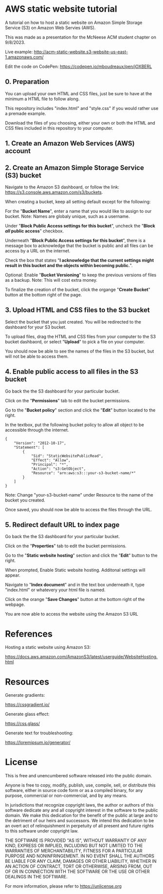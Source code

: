 # AWS static website tutorial
A tutorial on how to host a static website on Amazon Simple Storage Service (S3) on Amazon Web Servies (AWS).

This was made as a presentation for the McNeese ACM student chapter on 9/8/2023.

Live example: http://acm-static-website.s3-website-us-east-1.amazonaws.com/

Edit the code on CodePen: https://codepen.io/mboudreaux/pen/jOXBERL

## 0. Preparation
You can upload your own HTML and CSS files, just be sure to have at the minimum a HTML file to follow along.

This repository includes "index.html" and "style.css" if you would rather use a premade example.

Download the files of you choosing, either your own or both the HTML and CSS files included in this repository to your computer.

## 1. Create an Amazon Web Services (AWS) account

## 2. Create an Amazon Simple Storage Service (S3) bucket
Navigate to the Amazon S3 dashboard, or follow the link: https://s3.console.aws.amazon.com/s3/buckets.

When creating a bucket, keep all setting default except for the following:

For the "**Bucket Name**", enter a name that you would like to assign to our bucket. Note: Names are globaly unique, such as a username.

Under "**Block Public Access settings for this bucket**", uncheck the "**Block _all_ public access**" checkbox.

Underneath "**Block Public Access settings for this bucket**", there is a message box to acknowledge that the bucket is public and all files can be access by a URL on the internet.

Check the box that states "**I acknowledge that the current settings might result in this bucket and the objects within becoming public.**".

Optional: Enable "**Bucket Versioning**" to keep the previous versions of files as a backup. Note: This will cost extra money.

To finalize the creation of the bucket, click the organge "**Create Bucket**" button at the bottom right of the page.

## 3. Upload HTML and CSS files to the S3 bucket

Select the bucket that you just created. You will be redirected to the dashboard for your S3 bucket.

To upload files, drag the HTML and CSS files from your computer to the S3 bucket dashbaord, or select "**Upload**" to pick a file on your computer.

You should now be able to see the names of the files in the S3 bucket, but will not be able to access them.

## 4. Enable public access to all files in the S3 bucket

Go back the the S3 dashboard for your particular bucket.

Click on the "**Permissions**" tab to edit the bucket permissions.

Go to the "**Bucket policy**" section and click the "**Edit**" button located to the right.

In the textbox, put the following bucket policy to allow all object to be accessible through the internet.
```
{
    "Version": "2012-10-17",
    "Statement": [
        {
            "Sid": "StaticWebsitePublicRead",
            "Effect": "Allow",
            "Principal": "*",
            "Action": "s3:GetObject",
            "Resource": "arn:aws:s3:::your-s3-bucket-name/*"
        }
    ]
}
```

Note: Change "your-s3-bucket-name" under Resource to the name of the bucket you created.

Once saved, you should now be able to access the files through the URL.

## 5. Redirect default URL to index page

Go back the the S3 dashboard for your particular bucket.

Click on the "**Properties**" tab to edit the bucket permissions.

Go to the "**Static website hosting**" section and click the "**Edit**" button to the right.

When prompted, Enable Static website hosting. Additonal settings will appear.

Navigate to "**Index document**" and in the text box underneath it, type "index.html" or whatevery your html file is named.

Click on the orange "**Save Changes**" button at the bottom right of the webpage.

You are now able to access the website using the Amazon S3 URL

# References

Hosting a static website using Amazon S3:

https://docs.aws.amazon.com/AmazonS3/latest/userguide/WebsiteHosting.html

# Resources

Generate gradients:

https://cssgradient.io/

Generate glass effect:

https://css.glass/

Generate text for troubleshooting:

https://loremipsum.io/generator/

# License

This is free and unencumbered software released into the public domain.

Anyone is free to copy, modify, publish, use, compile, sell, or
distribute this software, either in source code form or as a compiled
binary, for any purpose, commercial or non-commercial, and by any
means.

In jurisdictions that recognize copyright laws, the author or authors
of this software dedicate any and all copyright interest in the
software to the public domain. We make this dedication for the benefit
of the public at large and to the detriment of our heirs and
successors. We intend this dedication to be an overt act of
relinquishment in perpetuity of all present and future rights to this
software under copyright law.

THE SOFTWARE IS PROVIDED "AS IS", WITHOUT WARRANTY OF ANY KIND,
EXPRESS OR IMPLIED, INCLUDING BUT NOT LIMITED TO THE WARRANTIES OF
MERCHANTABILITY, FITNESS FOR A PARTICULAR PURPOSE AND NONINFRINGEMENT.
IN NO EVENT SHALL THE AUTHORS BE LIABLE FOR ANY CLAIM, DAMAGES OR
OTHER LIABILITY, WHETHER IN AN ACTION OF CONTRACT, TORT OR OTHERWISE,
ARISING FROM, OUT OF OR IN CONNECTION WITH THE SOFTWARE OR THE USE OR
OTHER DEALINGS IN THE SOFTWARE.

For more information, please refer to <https://unlicense.org>

